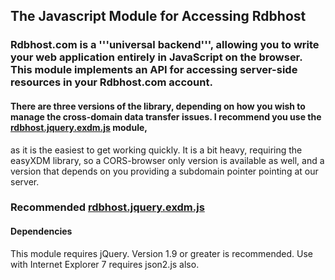 ## The Javascript Module for Accessing Rdbhost

### Rdbhost.com is a '''universal backend''', allowing you to write your web application entirely in JavaScript on the browser.  This module implements an API for accessing server-side resources in your Rdbhost.com account.

#### There are three versions of the library, depending on how you wish to manage the cross-domain data transfer issues.  I recommend you use the [rdbhost.jquery.exdm.js](/rdbhost/Rdb.Js/blob/master/README.EXDM.md) module,
as it is the easiest to get working quickly.  It is a bit heavy, requiring the easyXDM library, so a CORS-browser only version is available as well, and a version that depends on you providing a subdomain pointer pointing at our server.

###  Recommended [rdbhost.jquery.exdm.js](/rdbhost/Rdb.Js/blob/master/README.EXDM.md) ###

#### Dependencies ####
This module requires jQuery.  Version 1.9 or greater is recommended.
Use with Internet Explorer 7 requires json2.js also.

